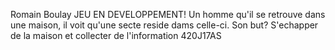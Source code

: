 Romain Boulay
JEU EN DEVELOPPEMENT! Un homme qu'il se retrouve dans une maison, il voit qu'une secte reside dams celle-ci.
Son but?
S'echapper de la maison et collecter de l'information
420J17AS
